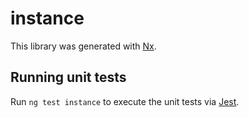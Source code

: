 # instance

This library was generated with [Nx](https://nx.dev).

## Running unit tests

Run `ng test instance` to execute the unit tests via [Jest](https://jestjs.io).
